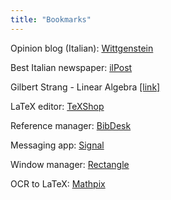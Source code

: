 ```yaml
---
title: "Bookmarks"
---
```


Opinion blog (Italian): [Wittgenstein](https://www.wittgenstein.it)

Best Italian newspaper: [ilPost](http://www.ilpost.it)

Gilbert Strang - Linear Algebra [[link]](https://www.youtube.com/playlist?list=PLE7DDD91010BC51F8)

LaTeX editor: [TeXShop](https://pages.uoregon.edu/koch/texshop/)

Reference manager: [BibDesk](https://bibdesk.sourceforge.io)

Messaging app: [Signal](https://signal.org)

Window manager: [Rectangle](https://rectangleapp.com)

OCR to LaTeX: [Mathpix](https://mathpix.com)